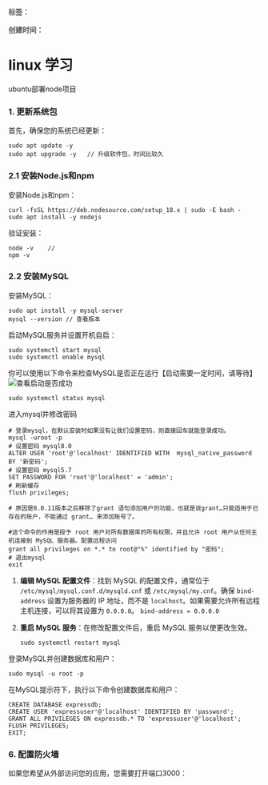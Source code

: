 <div style="color: red;padding: 16px 0; font-weight: 600;color: rgb(82 82 82); display: flex;gap: 10px;">
    <span>标签：</span>
    <Badge type="tip" text="前端" />
    <Badge type="tip" text="html" />
    <Badge type="tip" text="原子化" />
</div>

<div style="color: red; font-weight: 600;color: rgb(82 82 82);">
    <span>创建时间：</span>
    <Badge type="tip" text="2024-06-02" />
</div>

# linux 学习

ubuntu部署node项目

### 1. 更新系统包

首先，确保您的系统已经更新：

```shell
sudo apt update -y 
sudo apt upgrade -y   // 升级软件包，时间比较久
```

### 2.1 安装Node.js和npm

安装Node.js和npm：

```shell
curl -fsSL https://deb.nodesource.com/setup_18.x | sudo -E bash -
sudo apt install -y nodejs
```

验证安装：

```shell
node -v    // 
npm -v
```

### 2.2 安装MySQL

安装MySQL：

```shell
sudo apt install -y mysql-server
mysql --version // 查看版本
```

启动MySQL服务并设置开机自启：

```shell
sudo systemctl start mysql 
sudo systemctl enable mysql
```

你可以使用以下命令来检查MySQL是否正在运行【启动需要一定时间，请等待】
![查看启动是否成功](https://img-blog.csdnimg.cn/de5128041e7f41329d6ae54fb05a37e7.png)
```shell
sudo systemctl status mysql
```

进入mysql并修改密码

```shell
# 登录mysql，在默认安装时如果没有让我们设置密码，则直接回车就能登录成功。 
mysql -uroot -p
# 设置密码 mysql8.0 
ALTER USER 'root'@'localhost' IDENTIFIED WITH  mysql_native_password BY '新密码';
# 设置密码 mysql5.7 
SET PASSWORD FOR 'root'@'localhost' = 'admin';
# 刷新缓存 
flush privileges;

# 原因是8.0.11版本之后移除了grant 语句添加用户的功能，也就是说grant…只能适用于已存在的账户，不能通过 grant… 来添加账号了。

#这个命令的作用是授予 root 用户对所有数据库的所有权限，并且允许 root 用户从任何主机连接到 MySQL 服务器。配置远程访问
grant all privileges on *.* to root@"%" identified by "密码";
# 退出mysql
exit
```

1. **编辑 MySQL 配置文件**：找到 MySQL 的配置文件，通常位于 `/etc/mysql/mysql.conf.d/mysqld.cnf` 或 `/etc/mysql/my.cnf`。确保 `bind-address` 设置为服务器的 IP 地址，而不是 `localhost`。如果需要允许所有远程主机连接，可以将其设置为 `0.0.0.0`。
    `bind-address = 0.0.0.0`
    
2. **重启 MySQL 服务**：在修改配置文件后，重启 MySQL 服务以使更改生效。
    
    `sudo systemctl restart mysql`

登录MySQL并创建数据库和用户：

```shell
sudo mysql -u root -p
```

在MySQL提示符下，执行以下命令创建数据库和用户：

```shell
CREATE DATABASE expressdb; 
CREATE USER 'expressuser'@'localhost' IDENTIFIED BY 'password'; 
GRANT ALL PRIVILEGES ON expressdb.* TO 'expressuser'@'localhost'; 
FLUSH PRIVILEGES; 
EXIT;
```


### 6. 配置防火墙

如果您希望从外部访问您的应用，您需要打开端口3000：
```shell

```


```shell

```

```shell

```

```shell

```

```shell

```

```shell

```

```shell

```